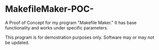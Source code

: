 # MakefileMaker-POC-
A Proof of Concept for my program "Makefile Maker." It has base functionality and works under specific parameters.

This program is for demostration purposes only. Software may or may not be updated.
